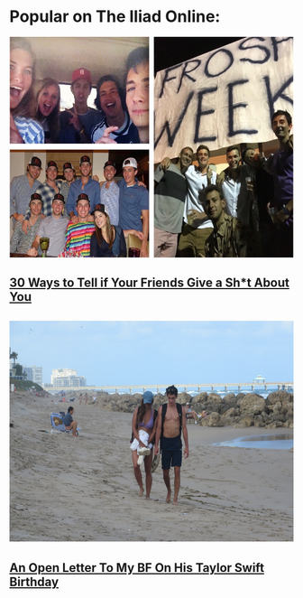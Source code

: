 <div class="popular">
  <h1>Popular on The Iliad Online:</h1>
</div>

<a href="https://theiliadonline.github.io/30_reasons">
  <img src="/sam_collage.jpg" alt="Sam with friends" width="600" height="391" />
</a>
<h2><a href="https://theiliadonline.github.io/30_reasons">
  30 Ways to Tell if Your Friends Give a Sh*t About You
</a><h2>

<a href="https://theiliadonline.github.io/open_letter">
    <img src="/sam_and_me.jpg" alt="Sam with me" width="600" height="391" />
</a>
<h2><a href="https://theiliadonline.github.io/open_letter">
  An Open Letter To My BF On His Taylor Swift Birthday
</a><h2>
